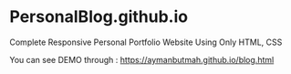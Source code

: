 # PersonalBlog.github.io
 Complete Responsive Personal Portfolio Website Using Only HTML, CSS
 
You can see DEMO through : https://aymanbutmah.github.io/blog.html
